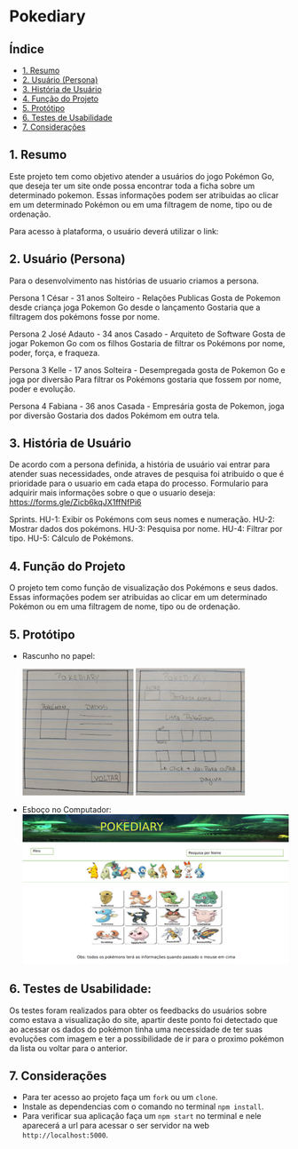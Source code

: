 # Pokediary

## Índice
  - [1. Resumo](#1-resumo)
  - [2. Usuário (Persona)](#2-usu%c3%a1rio-persona)
  - [3. História de Usuário](#3-hist%c3%b3ria-de-usu%c3%a1rio)
  - [4. Função do Projeto](#1-FunçãodoProjeto)
  - [5. Protótipo](#5-Prototipo)
  - [6. Testes de Usabilidade](#6-TestesdeUsabilidade)
  - [7. Considerações](#7-Considerações)


## 1. Resumo
Este projeto tem como objetivo atender a usuários do jogo Pokémon Go, que deseja ter um site onde possa encontrar toda a ficha sobre um determinado pokemon.
Essas informações podem ser atribuidas ao clicar em um determinado Pokémon
ou em uma filtragem de nome, tipo ou de ordenação.

Para acesso à plataforma, o usuário deverá utilizar o link:

## 2. Usuário (Persona)
Para o desenvolvimento nas histórias de usuario criamos a persona.

Persona 1
  César - 31 anos
  Solteiro - Relações Publicas
  Gosta de Pokemon desde criança
  joga Pokemon Go desde o lançamento
  Gostaria que a filtragem dos pokémons fosse por nome.

Persona 2
  José Adauto - 34 anos
  Casado - Arquiteto de Software
  Gosta de jogar Pokemon Go com os filhos
  Gostaria de filtrar os Pokémons por nome, poder, força, e fraqueza.

Persona 3
  Kelle - 17 anos
  Solteira - Desempregada
  gosta de Pokemon Go e joga por diversão
  Para filtrar os Pokémons gostaria que fossem por nome, poder e evolução.

Persona 4
  Fabiana - 36 anos
  Casada - Empresária
  gosta de Pokemon, joga por diversão
  Gostaria dos dados Pokémom em outra tela.

## 3. História de Usuário

De acordo com a persona definida, a história de usuário vai entrar para atender suas necessidades, onde atraves de pesquisa
foi atribuido o que é prioridade para o usuario em cada etapa do processo.
Formulario para adquirir mais informações sobre o que o usuario deseja: https://forms.gle/Zicb6kqJX1ffNfPi6

Sprints.
HU-1: Exibir os Pokémons com seus nomes e numeração.
HU-2: Mostrar dados dos pokémons.
HU-3: Pesquisa por nome.
HU-4: Filtrar por tipo.
HU-5: Cálculo de Pokémons.

## 4. Função do Projeto
O projeto tem como função de visualização dos Pokémons e seus dados. Essas informações podem ser atribuidas ao clicar em um determinado Pokémon
ou em uma filtragem de nome, tipo ou de ordenação.

## 5. Protótipo
- Rascunho no papel:
  <div>
    <img src="./src/img/protTela1.png" width="200"> <img src="./src/img/protTela2.png" width="197">
  </div>

- Esboço no Computador:
  ![Protótipo](/src/img/protTelaPc.png)

## 6. Testes de Usabilidade:
  Os testes foram realizados para obter os feedbacks do usuários sobre como estava a visualização do site, apartir deste ponto foi detectado que ao acessar os dados do pokémon tinha uma necessidade de ter suas evoluções com imagem  e ter a possibilidade de ir para o proximo pokémon da lista ou voltar para o anterior.

## 7. Considerações
   * Para ter acesso ao projeto faça um `fork` ou um `clone`.
   * Instale as dependencias com o comando no terminal `npm install`.
   * Para verificar sua aplicação faça um `npm start` no terminal e nele aparecerá  a url para acessar o ser servidor na web `http://localhost:5000`.


